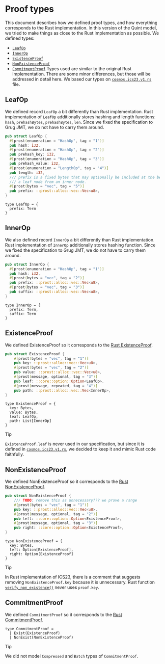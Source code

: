 # Proof types

This document describes how we defined proof types, and how everything corresponds to the Rust implementation. In this version of the Quint model, we tried to make things as close to the Rust implementation as possible. We defined types:

- [`LeafOp`](#leafop)
- [`InnerOp`](#innerop)
- [`ExistenceProof`](#existenceproof)
- [`NonExistenceProof`](#nonexistenceproof)
- [`CommitmentProof`](#commitmentproof)
Types used are similar to the original Rust implementation. There are some minor differences, but those will be addressed in detail here. We based our types on [`cosmos.ics23.v1.rs`](https://github.com/cosmos/ics23/blob/master/rust/src/cosmos.ics23.v1.rs) file.

<!-- Boilerplate: tangled from comment to avoid markdown rendering
```bluespec quint/proof_types.qnt
// -*- mode: Bluespec; -*-

module proof_types {
  import basicSpells.* from "./spells/basicSpells"
  import hashes.* from "./hashes"

  <<<definitions>>>
}
```
-->
## LeafOp

We defined record `LeafOp` a bit differently than Rust implementation. Rust implementation of `LeafOp` additionally stores hashing and length functions: `hash`, `prehashBytes`, `prehashBytes`, `len`. Since we fixed the specification to Grug JMT, we do not have to carry them around.

```rust
pub struct LeafOp {
  #[prost(enumeration = "HashOp", tag = "1")]
  pub hash: i32,
  #[prost(enumeration = "HashOp", tag = "2")]
  pub prehash_key: i32,
  #[prost(enumeration = "HashOp", tag = "3")]
  pub prehash_value: i32,
  #[prost(enumeration = "LengthOp", tag = "4")]
  pub length: i32,
  /// prefix is a fixed bytes that may optionally be included at the beginning to differentiate
  /// a leaf node from an inner node.
  #[prost(bytes = "vec", tag = "5")]
  pub prefix: ::prost::alloc::vec::Vec<u8>,
}
```

```bluespec "definitions" +=
type LeafOp = {
  prefix: Term
}
```
<!-- Empty line, to be tangled but not rendered
```bluespec "definitions" +=

```
-->
## InnerOp

We also defined record `InnerOp` a bit differently than Rust implementation. Rust implementation of `InnerOp` additionally stores hashing function. Since we fixed the specification to Grug JMT, we do not have to carry them around.

```rust
pub struct InnerOp {
  #[prost(enumeration = "HashOp", tag = "1")]
  pub hash: i32,
  #[prost(bytes = "vec", tag = "2")]
  pub prefix: ::prost::alloc::vec::Vec<u8>,
  #[prost(bytes = "vec", tag = "3")]
  pub suffix: ::prost::alloc::vec::Vec<u8>,
}
```

```bluespec "definitions" +=
type InnerOp = {
  prefix: Term,
  suffix: Term
}
```

<!-- Empty line, to be tangled but not rendered
```bluespec "definitions" +=

/// a proof of existence of (key, value)
```
-->
## ExistenceProof

We defined ExistenceProof so it corresponds to the [Rust ExistenceProof](https://github.com/cosmos/ics23/blob/a31bd4d9ca77beca7218299727db5ad59e65f5b8/rust/src/cosmos.ics23.v1.rs#L24C1-L33C2).

```rust
pub struct ExistenceProof {
    #[prost(bytes = "vec", tag = "1")]
    pub key: ::prost::alloc::vec::Vec<u8>,
    #[prost(bytes = "vec", tag = "2")]
    pub value: ::prost::alloc::vec::Vec<u8>,
    #[prost(message, optional, tag = "3")]
    pub leaf: ::core::option::Option<LeafOp>,
    #[prost(message, repeated, tag = "4")]
    pub path: ::prost::alloc::vec::Vec<InnerOp>,
}
```

```bluespec "definitions" +=
type ExistenceProof = {
  key: Bytes,
  value: Bytes,
  leaf: LeafOp,
  path: List[InnerOp]
}
```

> [!TIP]
> `ExistenceProof.leaf` is never used in our specification, but since it is defined in [`cosmos.ics23.v1.rs`](https://github.com/cosmos/ics23/blob/master/rust/src/cosmos.ics23.v1.rs), we decided to keep it and mimic Rust code faithfully.
<!-- Empty line, to be tangled but not rendered
```bluespec "definitions" +=

/// a proof of non-existence of a key
```
-->
## NonExistenceProof

We defined NonExistenceProof so it corresponds to the [Rust NonExistenceProof](https://github.com/cosmos/ics23/blob/a31bd4d9ca77beca7218299727db5ad59e65f5b8/rust/src/cosmos.ics23.v1.rs#L40C1-L48C2).

```rust
pub struct NonExistenceProof {
    /// TODO: remove this as unnecessary??? we prove a range
    #[prost(bytes = "vec", tag = "1")]
    pub key: ::prost::alloc::vec::Vec<u8>,
    #[prost(message, optional, tag = "2")]
    pub left: ::core::option::Option<ExistenceProof>,
    #[prost(message, optional, tag = "3")]
    pub right: ::core::option::Option<ExistenceProof>,
}
```

```bluespec "definitions" +=
type NonExistenceProof = {
  key: Bytes,
  left: Option[ExistenceProof],
  right: Option[ExistenceProof]
}
```

> [!TIP]
> In Rust implementation of ICS23, there is a comment that suggests removing `NonExistenceProof.key` because it is unnecessary. Rust function [`verify_non_existence()`](https://github.com/cosmos/ics23/blob/a31bd4d9ca77beca7218299727db5ad59e65f5b8/rust/src/verify.rs#L34) never uses `proof.key`.

<!-- Empty line, to be tangled but not rendered
```bluespec "definitions" +=

```
-->
## CommitmentProof

We defined `CommitmentProof` so it corresponds to the [Rust CommitmentProof](https://github.com/cosmos/ics23/blob/a31bd4d9ca77beca7218299727db5ad59e65f5b8/rust/src/cosmos.ics23.v1.rs#L58-L71).

```bluespec "definitions" +=
type CommitmentProof =
  | Exist(ExistenceProof)
  | NonExist(NonExistenceProof)
```

> [!TIP]
> We did not model `Compressed` and `Batch` types of `CommitmentProof`.
